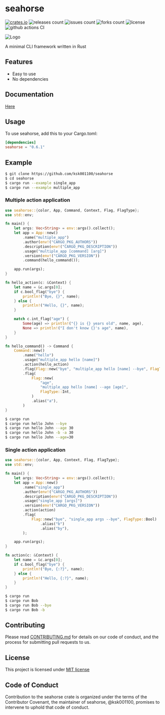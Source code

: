# seahorse

[![crates.io](https://img.shields.io/crates/v/seahorse.svg)](https://crates.io/crates/seahorse)
![releases count](https://img.shields.io/github/release/ksk001100/seahorse.svg)
![issues count](https://img.shields.io/github/issues/ksk001100/seahorse.svg)
![forks count](https://img.shields.io/github/forks/ksk001100/seahorse.svg)
![license](https://img.shields.io/github/license/ksk001100/seahorse.svg)
![github actions CI](https://github.com/ksk001100/seahorse/workflows/CI/badge.svg?branch=master)

![Logo](https://repository-images.githubusercontent.com/226840735/d3e77500-51a0-11ea-845e-3cc87714278b)

A minimal CLI framework written in Rust

## Features
- Easy to use
- No dependencies

## Documentation
[Here](https://docs.rs/seahorse)

## Usage
To use seahorse, add this to your Cargo.toml:

```toml
[dependencies]
seahorse = "0.6.1"
```

## Example

```bash
$ git clone https://github.com/ksk001100/seahorse
$ cd seahorse
$ cargo run --example single_app
$ cargo run --example multiple_app
```

### Multiple action application

```rust
use seahorse::{color, App, Command, Context, Flag, FlagType};
use std::env;

fn main() {
    let args: Vec<String> = env::args().collect();
    let app = App::new()
        .name("multiple_app")
        .author(env!("CARGO_PKG_AUTHORS"))
        .description(env!("CARGO_PKG_DESCRIPTION"))
        .usage("multiple_app [command] [arg]")
        .version(env!("CARGO_PKG_VERSION"))
        .command(hello_command());

    app.run(args);
}

fn hello_action(c: &Context) {
    let name = &c.args[0];
    if c.bool_flag("bye") {
        println!("Bye, {}", name);
    } else {
        println!("Hello, {}", name);
    }

    match c.int_flag("age") {
        Some(age) => println!("{} is {} years old", name, age),
        None => println!("I don't know {}'s age", name),
    }
}

fn hello_command() -> Command {
    Command::new()
        .name("hello")
        .usage("multiple_app hello [name]")
        .action(hello_action)
        .flag(Flag::new("bye", "multiple_app hello [name] --bye", FlagType::Bool).alias("b"))
        .flag(
            Flag::new(
                "age",
                "multiple_app hello [name] --age [age]",
                FlagType::Int,
            )
            .alias("a"),
        )
}
```

```bash
$ cargo run
$ cargo run hello John --bye
$ cargo run hello John --age 30
$ cargo run hello John -b -a 30
$ cargo run hello John --age=30
```

### Single action application
```rust
use seahorse::{color, App, Context, Flag, FlagType};
use std::env;

fn main() {
    let args: Vec<String> = env::args().collect();
    let app = App::new()
        .name("single_app")
        .author(env!("CARGO_PKG_AUTHORS"))
        .description(env!("CARGO_PKG_DESCRIPTION"))
        .usage("single_app [args]")
        .version(env!("CARGO_PKG_VERSION"))
        .action(action)
        .flag(
            Flag::new("bye", "single_app args --bye", FlagType::Bool)
                .alias("b")
                .alias("by"),
        );

    app.run(args);
}

fn action(c: &Context) {
    let name = &c.args[0];
    if c.bool_flag("bye") {
        println!("Bye, {:?}", name);
    } else {
        println!("Hello, {:?}", name);
    }
}

```

```bash
$ cargo run
$ cargo run Bob
$ cargo run Bob --bye
$ cargo run Bob -b
```

## Contributing
Please read [CONTRIBUTING.md](.github/CONTRIBUTING.md) for details on our code of conduct, and the process for submitting pull requests to us.

## License
This project is licensed under [MIT license](LICENSE)

## Code of Conduct
Contribution to the seahorse crate is organized under the terms of the Contributor Covenant, the maintainer of seahorse, @ksk001100, promises to intervene to uphold that code of conduct.
